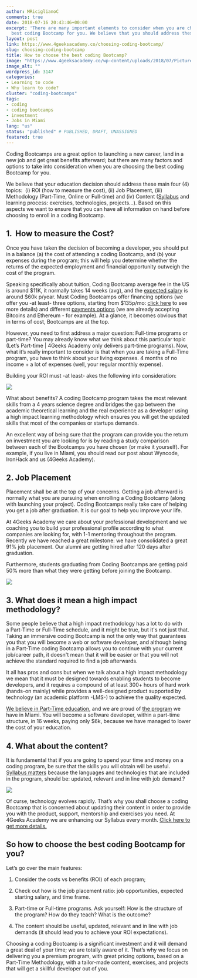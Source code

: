 ```yaml
---
author: MRiciglianoC
comments: true
date: 2018-07-16 20:43:46+00:00
excerpt: 'There are many important elements to consider when you are choosing the
  best coding Bootcamp for you. We believe that you should address these four questions.'
layout: post
link: https://www.4geeksacademy.co/choosing-coding-bootcamp/
slug: choosing-coding-bootcamp
title: How to choose the best coding Bootcamp?
image: "https://www.4geeksacademy.co/wp-content/uploads/2018/07/Picture-Post-1.png"
image_alt: ""
wordpress_id: 3147
categories:
- Learning to code
- Why learn to code?
cluster: "coding-bootcamps"
tags:
- coding
- coding bootcamps
- investment
- Jobs in Miami
lang: "us"
status: "published" # PUBLISHED, DRAFT, UNASSIGNED
featured: true
---
```


Coding Bootcamps are a great option to launching a new career, land in a new job and get great benefits afterward; but there are many factors and options to take into consideration when you are choosing the best coding Bootcamp for you.

We believe that your education decision should address these main four (4) topics:  (i) ROI (how to measure the cost), (ii) Job Placement, (iii) Methodology (Part-Time, Online or Full-time) and (iv) Content ([Syllabus](/wp-content/uploads/2017/09/4GEEKS-ACADEMY-Syllabus-Program-Details.pdf) and learning process: exercises, technologies, projects...). Based on this aspects we want to ensure that you can have all information on hand before choosing to enroll in a coding Bootcamp.


## 1.  How to measure the Cost?


Once you have taken the decision of becoming a developer, you should put in a balance (a) the cost of attending a coding Bootcamp, and (b) your expenses during the program; this will help you determine whether the returns of the expected employment and financial opportunity outweigh the cost of the program.

Speaking specifically about tuition, Coding Bootcamp average fee in the US is around $11K, it normally takes 14 weeks (avg), and the [expected salary](/pay-tuition-4geeks-2/) is around $60k p/year. Must Coding Bootcamps offer financing options (we offer you -at least- three options, starting from $135p/mo: [click here](/wp-content/uploads/2017/10/4GA-Payment-Guidebook-2.pdf) to see more details) and different [payments options](/pay-tuition-4geeks/) (we are already accepting Bitcoins and Ethereum - for example). At a glance, it becomes obvious that in terms of cost, Bootcamps are at the top.

However, you need to first address a major question: Full-time programs or part-time? You may already know what we think about this particular topic (Let’s Part-time | 4Geeks Academy only delivers part-time programs). Now, what it’s really important to consider is that when you are taking a Full-Time program, you have to think about your living expenses. 4 months of no income + a lot of expenses (well, your regular monthly expense).

Building your ROI must -at least- akes the following into consideration:

![](/wp-content/uploads/2018/07/Screen-Shot-2018-07-16-at-3.51.05-PM-300x183.png)



What about benefits? A coding Bootcamp program takes the most relevant skills from a 4 years science degree and bridges the gap between the academic theoretical learning and the real experience as a developer using a high impact learning methodology which ensures you will get the updated skills that most of the companies or startups demands.

An excellent way of being sure that the program can provide you the return on investment you are looking for is by reading a study comparison between each of the Bootcamps you have chosen (or make it yourself). For example, if you live in Miami, you should read our post about Wyncode, IronHack and us (4Geeks Academy).


## 2. Job Placement


Placement shall be at the top of your concerns. Getting a job afterward is normally what you are pursuing when enrolling a Coding Bootcamp (along with launching your project). Coding Bootcamps really take care of helping you get a job after graduation. It is our goal to help you improve your life. 

At 4Geeks Academy we care about your professional development and we coaching you to build your professional profile according to what companies are looking for, with 1-1 mentoring throughout the program. Recently we have reached a great milestone: we have consolidated a great 91% job placement. Our alumni are getting hired after 120 days after graduation. 

Furthermore, students graduating from Coding Bootcamps are getting paid 50% more than what they were getting before joining the Bootcamp.

![](/wp-content/uploads/2018/07/Mesa-de-trabajo-8-copia-2-1-1-300x300.jpg)


## 3. What does it mean a high impact methodology?


Some people believe that a high impact methodology has a lot to do with a Part-Time or Full-Time schedule, and it might be true, but it's not just that. Taking an immersive coding Bootcamp is not the only way that guarantees you that you will become a web or software developer, and although being in a Part-Time coding Bootcamp allows you to continue with your current job/career path, it doesn't mean that it will be easier or that you will not achieve the standard required to find a job afterwards. 

It all has pros and cons but when we talk about a high impact methodology we mean that it must be designed towards enabling students to become developers, and it requires a compound of at least 300+ hours of hard work (hands-on mainly) while provides a well-designed product supported by technology (an academic platform -LMS-) to achieve the quality expected.

[We believe in Part-Time education](/truth-behind-part-time-education/), and we are proud of [the program](/the-program/) we have in Miami. You will become a software developer, within a part-time structure, in 16 weeks, paying only $6k, because we have managed to lower the cost of your education.


## 4. What about the content?


It is fundamental that if you are going to spend your time and money on a coding program, be sure that the skills you will obtain will be useful. [Syllabus matters](/coding-bootcamp-syllabus-matters/) because the languages and technologies that are included in the program, should be: updated, relevant and in line with job demand.?

![](/wp-content/uploads/2018/07/Screen-Shot-2018-07-16-at-3.57.15-PM-300x209.png)

Of curse, technology evolves rapidly. That’s why you shall choose a coding Bootcamp that is concerned about updating their content in order to provide you with the product, support, mentorship and exercises you need. At 4Geeks Academy we are enhancing our Syllabus every month. [Click here to get more details.](/wp-content/uploads/2017/09/4GEEKS-ACADEMY-Syllabus-Program-Details.pdf)


## So how to choose the best coding Bootcamp for you?


Let’s go over the main features:



 	
  1. Consider the costs vs benefits (ROI) of each program; 

 	
  2. Check out how is the job placement ratio: job opportunities, expected starting salary, and time frame.

 	
  3. Part-time or Full-time programs. Ask yourself: How is the structure of the program? How do they teach? What is the outcome?

 	
  4. The content should be useful, updated, relevant and in line with job demands (it should lead you to achieve your ROI expectations).


Choosing a coding Bootcamp is a significant investment and it will demand a great deal of your time; we are totally aware of it. That’s why we focus on delivering you a premium program, with great pricing options, based on a Part-Time Methodology, with a tailor-made content, exercises, and projects that will get a skillful developer out of you. 
